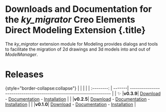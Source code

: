 # Downloads and Documentation for the _ky_migrator_ Creo Elements Direct Modeling Extension {.title}

The _ky_migrator_ extension module for Modeling provides dialogs and tools to
facilitate the migration of 2d drawings and 3d models into and out of _ModelManager_.

# Releases

{style="border-collapse:collapse"}
|            |        |                                                                      |
| :--------: | -------| -------------------------------------------------------------------- |
| :sparkles: |**v0.3.9**| [Download](https://github.com/cadm-inc/osdm-extensions/raw/master/downloads/ky_migrator/ky_migrator_x64_0.3.9.zip) - [Documentation](0.3/Home.md) - [Installation](0.3/Installation.md) |
|            |**v0.2.5**| [Download](https://github.com/cadm-inc/osdm-extensions/raw/master/downloads/ky_migrator/ky_migrator_x64_0.2.5.zip) - [Documentation](0.2/Home.md) - [Installation](0.2/Installation.md) |
|            |**v0.1.0**| [Download](https://github.com/cadm-inc/osdm-extensions/raw/master/downloads/ky_migrator/ky_migrator_x64_0.1.0.zip) - [Documentation](0.1/Home.md) - [Installation](0.1/Installation.md) |

